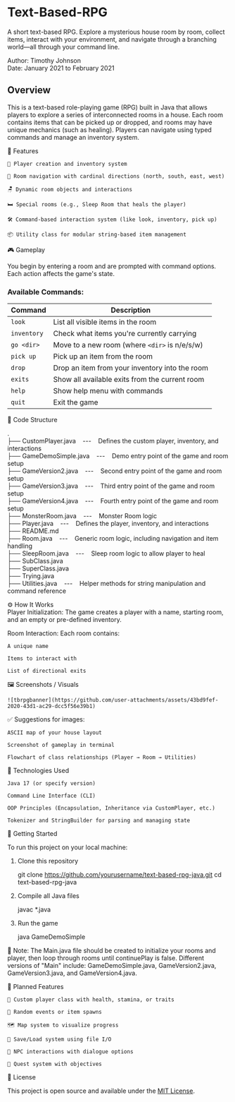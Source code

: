 # Text-Based-RPG
A short text-based RPG. Explore a mysterious house room by room, collect items, interact with your environment, and navigate through a branching world—all through your command line.

Author: Timothy Johnson <br>
Date: January 2021 to February 2021

## Overview

This is a text-based role-playing game (RPG) built in Java that allows players to explore a series of interconnected rooms in a house.
Each room contains items that can be picked up or dropped, and rooms may have unique mechanics (such as healing).
Players can navigate using typed commands and manage an inventory system.

🧩 Features

    🧍 Player creation and inventory system

    🧭 Room navigation with cardinal directions (north, south, east, west)

    🪑 Dynamic room objects and interactions

    🛏️ Special rooms (e.g., Sleep Room that heals the player)

    🛠️ Command-based interaction system (like look, inventory, pick up)

    📦 Utility class for modular string-based item management


🎮 Gameplay

You begin by entering a room and are prompted with command options. Each action affects the game's state.

### Available Commands:

| Command     | Description                                    |
| ----------- | ---------------------------------------------- |
| `look`      | List all visible items in the room             |
| `inventory` | Check what items you're currently carrying     |
| `go <dir>`  | Move to a new room (where `<dir>` is n/e/s/w)  |
| `pick up`   | Pick up an item from the room                  |
| `drop`      | Drop an item from your inventory into the room |
| `exits`     | Show all available exits from the current room |
| `help`      | Show help menu with commands                   |
| `quit`      | Exit the game                                  |

📁 Code Structure

. <br>
├── CustomPlayer.java &nbsp;&nbsp;&nbsp;---&nbsp;&nbsp;&nbsp; Defines the custom player, inventory, and interactions <br>
├── GameDemoSimple.java &nbsp;&nbsp;&nbsp;---&nbsp;&nbsp;&nbsp; Demo entry point of the game and room setup <br>
├── GameVersion2.java &nbsp;&nbsp;&nbsp;---&nbsp;&nbsp;&nbsp; Second entry point of the game and room setup <br>
├── GameVersion3.java &nbsp;&nbsp;&nbsp;---&nbsp;&nbsp;&nbsp; Third entry point of the game and room setup <br>
├── GameVersion4.java &nbsp;&nbsp;&nbsp;---&nbsp;&nbsp;&nbsp; Fourth entry point of the game and room setup <br>
├── MonsterRoom.java &nbsp;&nbsp;&nbsp;---&nbsp;&nbsp;&nbsp; Monster Room logic <br>
├── Player.java &nbsp;&nbsp;&nbsp;---&nbsp;&nbsp;&nbsp; Defines the player, inventory, and interactions <br>
├── README.md <br>
├── Room.java &nbsp;&nbsp;&nbsp;---&nbsp;&nbsp;&nbsp; Generic room logic, including navigation and item handling <br>
├── SleepRoom.java &nbsp;&nbsp;&nbsp;---&nbsp;&nbsp;&nbsp; Sleep room logic to allow player to heal <br>
├── SubClass.java <br>
├── SuperClass.java <br>
├── Trying.java <br>
├── Utilities.java &nbsp;&nbsp;&nbsp;---&nbsp;&nbsp;&nbsp; Helper methods for string manipulation and command reference <br>


⚙️ How It Works <br>
Player Initialization: The game creates a player with a name, starting room, and an empty or pre-defined inventory.

Room Interaction: Each room contains:

    A unique name

    Items to interact with

    List of directional exits


🖼️ Screenshots / Visuals

    ![tbrpgbanner](https://github.com/user-attachments/assets/43bd9fef-2020-43d1-ac29-dcc5f56e39b1)

✅ Suggestions for images:

    ASCII map of your house layout

    Screenshot of gameplay in terminal

    Flowchart of class relationships (Player → Room → Utilities)

🧰 Technologies Used

    Java 17 (or specify version)

    Command Line Interface (CLI)

    OOP Principles (Encapsulation, Inheritance via CustomPlayer, etc.)

    Tokenizer and StringBuilder for parsing and managing state

🚀 Getting Started

To run this project on your local machine:

1. Clone this repository

    git clone https://github.com/yourusername/text-based-rpg-java.git
    cd text-based-rpg-java

2. Compile all Java files

   javac *.java

3. Run the game

   java GameDemoSimple


📝 Note: The Main.java file should be created to initialize your rooms and player, then loop through rooms until continuePlay is false.
Different versions of "Main" include: GameDemoSimple.java, GameVersion2.java, GameVersion3.java, and GameVersion4.java.

🌱 Planned Features

    🧠 Custom player class with health, stamina, or traits

    🎲 Random events or item spawns

    🗺️ Map system to visualize progress

    💾 Save/Load system using file I/O

    🧙 NPC interactions with dialogue options

    📜 Quest system with objectives

🪪 License

This project is open source and available under the [MIT License](https://opensource.org/license/mit).
